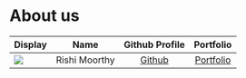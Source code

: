 # About us

Display |     Name      | Github Profile | Portfolio 
--------|:-------------:|:--------------:|:---------:
![](https://via.placeholder.com/100.png?text=Photo) | Rishi Moorthy | [Github](https://github.com/) | [Portfolio](docs/team/rishi7830.md)

